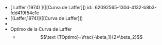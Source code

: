 - [ Laffer (1974) ]([[Curva de Laffer]])
  id:: 62092565-130d-4132-b8b3-fdd419f54c1e
- [(Laffer,1974)]([[Curva de Laffer]])
-
- Optimo de la Curva de Laffer
	- $$\text {TOptimo}=\frac{-\beta_1}{2*\beta_2}$$